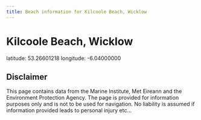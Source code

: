 ```yaml
---
title: Beach information for Kilcoole Beach, Wicklow
---
```

# Kilcoole Beach, Wicklow 

<div class="location-info">latitude: 53.26601218 longitude: -6.04000000</div>
<div class="met-eireann-warnings"></div>
<div></div>

## Disclaimer

This page contains data from the Marine Institute, 
Met Eireann and the Environment Protection Agency. The page is provided for
information purposes only and is not to be used for navigation. No liability 
is assumed if information provided leads to personal injury etc...